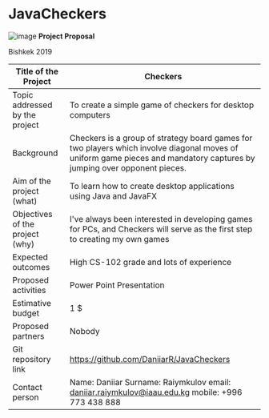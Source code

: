 # JavaCheckers
![image](https://user-images.githubusercontent.com/44166990/56513684-0dd1f580-6555-11e9-8ac0-6466ed3238c2.png)
**Project Proposal**






Bishkek 2019

Title of the Project | Checkers
-- | --
Topic addressed by the project | To create a simple game of checkers for desktop computers
Background |  Checkers is a group of strategy board games for two players which involve diagonal moves of uniform game pieces and mandatory captures by jumping over opponent pieces.
Aim of the project (what) | To learn how to create desktop applications using Java and JavaFX
Objectives of the project (why) | I've always been interested in developing games for PCs, and Checkers will serve as the first step to creating my own games 
Expected outcomes | High CS-102 grade and lots of experience
Proposed activities | Power Point Presentation
Estimative budget | 1 $
Proposed partners | Nobody
Git repository link | https://github.com/DaniiarR/JavaCheckers
Contact person | Name:   Daniiar   Surname:   Raiymkulov   email:   daniiar.raiymkulov@iaau.edu.kg   mobile:   +996 773 438 888
